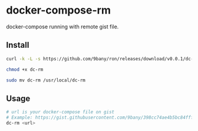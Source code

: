 # docker-compose-rm
docker-compose running with remote gist file.

## Install

```bash
curl -k -L -s https://github.com/9bany/ron/releases/download/v0.0.1/dc-rm > dc-rm;

chmod +x dc-rm

sudo mv dc-rm /usr/local/dc-rm

```

## Usage
```bash
# url is your docker-compose file on gist
# Example: https://gist.githubusercontent.com/9bany/398cc74ae4b5bc84fff75c9cac8677df/raw/docker-compose.yml
dc-rm <url>
```
